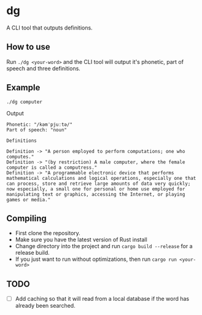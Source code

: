 
# dg

A CLI tool that outputs definitions.

## How to use

Run `./dg <your-word>` and the CLI tool will output it's phonetic, part of speech and three definitions.

## Example

```shell
./dg computer
```

Output 
```
Phonetic: "/kəmˈpjuːtə/"
Part of speech: "noun"

Definitions

Definition -> "A person employed to perform computations; one who computes."
Definition -> "(by restriction) A male computer, where the female computer is called a computress."
Definition -> "A programmable electronic device that performs mathematical calculations and logical operations, especially one that can process, store and retrieve large amounts of data very quickly; now especially, a small one for personal or home use employed for manipulating text or graphics, accessing the Internet, or playing games or media."
```

## Compiling

- First clone the repository.
- Make sure you have the latest version of Rust install
- Change directory into the project and run `cargo build --release` for a release build.
- If you just want to run without optimizations, then run `cargo run <your-word>`

## TODO

- [ ] Add caching so that it will read from a local database if the word has already been searched.
